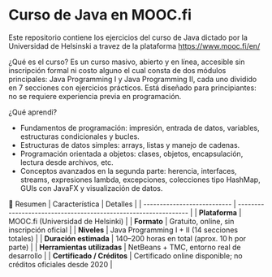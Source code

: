 # Curso de Java en MOOC.fi
Este repositorio contiene los ejercicios del curso de Java dictado por la Universidad de Helsinski a travez de la plataforma https://www.mooc.fi/en/

¿Qué es el curso? 
Es un curso masivo, abierto y en línea, accesible sin inscripción formal ni costo alguno el cual consta de dos módulos principales: Java Programming I y Java Programming II, cada uno dividido en 7 secciones con ejercicios prácticos. Está diseñado para principiantes: no se requiere experiencia previa en programación.

¿Qué aprendi? 
 * Fundamentos de programación: impresión, entrada de datos, variables, estructuras condicionales y bucles.
 * Estructuras de datos simples: arrays, listas y manejo de cadenas.
 * Programación orientada a objetos: clases, objetos, encapsulación, lectura desde archivos, etc.
 * Conceptos avanzados en la segunda parte: herencia, interfaces, streams, expresiones lambda, excepciones, colecciones tipo HashMap, GUIs con JavaFX y visualización de datos.

🧾 Resumen
| Característica              | Detalles                                                        |
| --------------------------- | --------------------------------------------------------------- |
| **Plataforma**              | MOOC.fi (Universidad de Helsinki)                               |
| **Formato**                 | Gratuito, online, sin inscripción oficial                       |
| **Niveles**                 | Java Programming I + II (14 secciones totales)                  |
| **Duración estimada**       | 140–200 horas en total (aprox. 10 h por parte)                  |
| **Herramientas utilizadas** | NetBeans + TMC, entorno real de desarrollo                      |
| **Certificado / Créditos**  | Certificado online disponible; no créditos oficiales desde 2020 |
